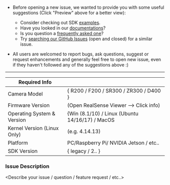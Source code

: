 * Before opening a new issue, we wanted to provide you with some useful suggestions (Click "Preview" above for a better view):

    * Consider checking out SDK [examples](https://github.com/IntelRealSense/librealsense/tree/master/examples#sample-code-for-intel-realsense-cameras).
    * Have you looked in our [documentations](https://github.com/IntelRealSense/librealsense/tree/master/doc#useful-links)?
    * Is you question a [frequently asked one](https://github.com/IntelRealSense/librealsense/wiki/Troubleshooting-Q%26A)?
    * Try [searching our GitHub Issues](https://github.com/IntelRealSense/librealsense/issues?utf8=%E2%9C%93&q=is%3Aissue) (open and closed) for a similar issue.

* All users are welcomed to report bugs, ask questions, suggest or request enhancements and generally feel free to open new issue, even if they haven't followed any of the suggestions above :)

----------------------------------------------------------------------------------------------------

| Required Info                         |                                                                |
|---------------------------------|------------------------------------------- |
| Camera Model                       | { R200 / F200 / SR300 / ZR300 / D400 } | 
| Firmware Version                   | (Open RealSense Viewer --> Click info) | 
| Operating System & Version |   {Win (8.1/10) / Linux (Ubuntu 14/16/17) / MacOS  | 
| Kernel Version (Linux Only)    |  (e.g. 4.14.13)                                         | 
| Platform                                 | PC/Raspberry Pi/ NVIDIA Jetson / etc..  |
| SDK Version                            |  { legacy / 2.<?>.<?> }                          | 


### Issue Description
<Describe your issue / question / feature request / etc..>
